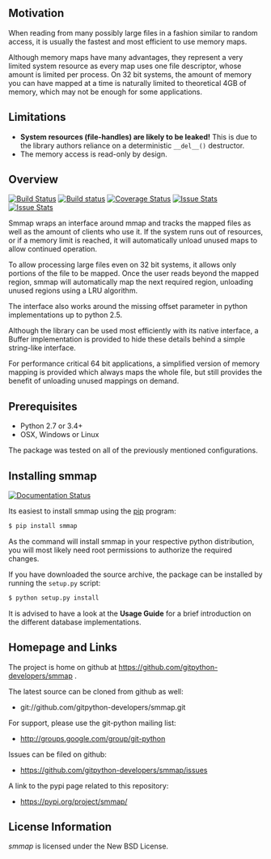 ## Motivation

When reading from many possibly large files in a fashion similar to random access, it is usually the fastest and most efficient to use memory maps.

Although memory maps have many advantages, they represent a very limited system resource as every map uses one file descriptor, whose amount is limited per process. On 32 bit systems, the amount of memory you can have mapped at a time is naturally limited to theoretical 4GB of memory, which may not be enough for some applications.


## Limitations

* **System resources (file-handles) are likely to be leaked!** This is due to the library authors reliance on a deterministic `__del__()` destructor.
* The memory access is read-only by design.


## Overview

[![Build Status](https://travis-ci.org/gitpython-developers/smmap.svg?branch=master)](https://travis-ci.org/gitpython-developers/smmap)
[![Build status](https://ci.appveyor.com/api/projects/status/kuws846av5lvmugo?svg=true&passingText=windows%20OK&failingText=windows%20failed)](https://ci.appveyor.com/project/Byron/smmap)
[![Coverage Status](https://coveralls.io/repos/gitpython-developers/smmap/badge.png)](https://coveralls.io/r/gitpython-developers/smmap)
[![Issue Stats](http://www.issuestats.com/github/gitpython-developers/smmap/badge/pr)](http://www.issuestats.com/github/gitpython-developers/smmap)
[![Issue Stats](http://www.issuestats.com/github/gitpython-developers/smmap/badge/issue)](http://www.issuestats.com/github/gitpython-developers/smmap)

Smmap wraps an interface around mmap and tracks the mapped files as well as the amount of clients who use it. If the system runs out of resources, or if a memory limit is reached, it will automatically unload unused maps to allow continued operation.

To allow processing large files even on 32 bit systems, it allows only portions of the file to be mapped. Once the user reads beyond the mapped region, smmap will automatically map the next required region, unloading unused regions using a LRU algorithm.

The interface also works around the missing offset parameter in python implementations up to python 2.5.

Although the library can be used most efficiently with its native interface, a Buffer implementation is provided to hide these details behind a simple string-like interface.

For performance critical 64 bit applications, a simplified version of memory mapping is provided which always maps the whole file, but still provides the benefit of unloading unused mappings on demand.



## Prerequisites

* Python 2.7 or 3.4+
* OSX, Windows or Linux

The package was tested on all of the previously mentioned configurations.

## Installing smmap

[![Documentation Status](https://readthedocs.org/projects/smmap/badge/?version=latest)](https://readthedocs.org/projects/smmap/?badge=latest)

Its easiest to install smmap using the [pip](http://www.pip-installer.org/en/latest) program:

```bash
$ pip install smmap
```

As the command will install smmap in your respective python distribution, you will most likely need root permissions to authorize the required changes.

If you have downloaded the source archive, the package can be installed by running the `setup.py` script:

```bash
$ python setup.py install
```

It is advised to have a look at the **Usage Guide** for a brief introduction on the different database implementations.



## Homepage and Links

The project is home on github at https://github.com/gitpython-developers/smmap .

The latest source can be cloned from github as well:

* git://github.com/gitpython-developers/smmap.git


For support, please use the git-python mailing list:

* http://groups.google.com/group/git-python


Issues can be filed on github:

* https://github.com/gitpython-developers/smmap/issues

A link to the pypi page related to this repository:

* https://pypi.org/project/smmap/


## License Information

*smmap* is licensed under the New BSD License.

